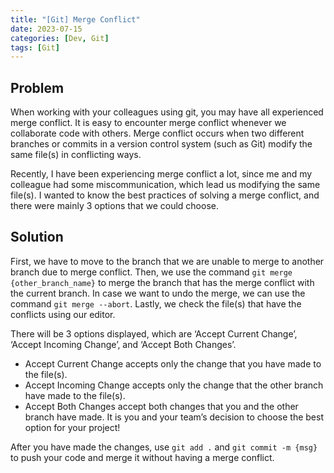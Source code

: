 ```yaml
---
title: "[Git] Merge Conflict"
date: 2023-07-15
categories: [Dev, Git]
tags: [Git]
---
```


## Problem

When working with your colleagues using git, you may have all experienced merge conflict. It is easy to encounter merge conflict whenever we collaborate code with others. Merge conflict occurs when two different branches or commits in a version control system (such as Git) modify the same file(s) in conflicting ways.

Recently, I have been experiencing merge conflict a lot, since me and my colleague had some miscommunication, which lead us modifying the same file(s). I wanted to know the best practices of solving a merge conflict, and there were mainly 3 options that we could choose.

## Solution

First, we have to move to the branch that we are unable to merge to another branch due to merge conflict. Then, we use the command `git merge {other_branch_name}` to merge the branch that has the merge conflict with the current branch. In case we want to undo the merge, we can use the command `git merge --abort`. Lastly, we check the file(s) that have the conflicts using our editor.

There will be 3 options displayed, which are ‘Accept Current Change’, ‘Accept Incoming Change’, and ‘Accept Both Changes’.

- Accept Current Change accepts only the change that you have made to the file(s).
- Accept Incoming Change accepts only the change that the other branch have made to the file(s).
- Accept Both Changes accept both changes that you and the other branch have made. It is you and your team’s decision to choose the best option for your project!

After you have made the changes, use `git add .` and `git commit -m {msg}` to push your code and merge it without having a merge conflict.
